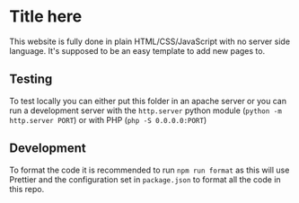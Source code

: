 # Title here

This website is fully done in plain HTML/CSS/JavaScript with no server side language. It's supposed to be an easy template to add new pages to.

## Testing

To test locally you can either put this folder in an apache server or you can run a development server with the `http.server` python module (`python -m http.server PORT`) or with PHP (`php -S 0.0.0.0:PORT`)

## Development

To format the code it is recommended to run `npm run format` as this will use Prettier and the configuration set in `package.json` to format all the code in this repo.
